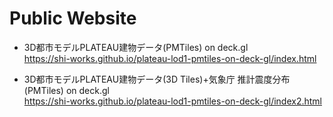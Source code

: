 
# Public Website
- 3D都市モデルPLATEAU建物データ(PMTiles) on deck.gl  
https://shi-works.github.io/plateau-lod1-pmtiles-on-deck-gl/index.html

- 3D都市モデルPLATEAU建物データ(3D Tiles)+気象庁 推計震度分布(PMTiles) on deck.gl  
https://shi-works.github.io/plateau-lod1-pmtiles-on-deck-gl/index2.html
